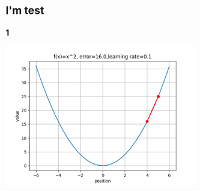 # I'm test
## 1
![1](https://github.com/cycyucheng1010/sa110a/blob/master/mid_tern/img/Figure_1.png)
